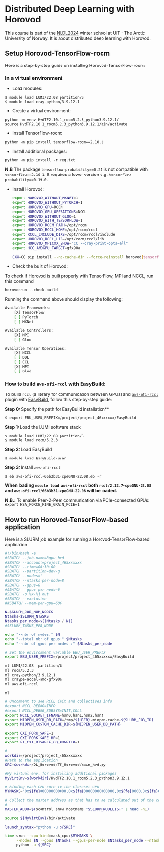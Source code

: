 # Distributed Deep Learning with Horovod
This course is part of the [NLDL2024](https://www.nldl.org/program/winter-school) winter school at UiT - The Arctic University of Norway. It is about distributed deep learning with Horovod. 

## Setup Horovod-TensorFlow-rocm
Here is a step-by-step guide on installing Horovod-TensorFlow-rocm:

### In a virtual environment

- Load modules:
```
$ module load LUMI/22.08 partition/G
$ module load cray-python/3.9.12.1
```
- Create a virtual environment:
```
python -m venv HvdTF2.10.1_rocm5.2.3_python3.9.12.1/
source HvdTF2.10.1_rocm5.2.3_python3.9.12.1/bin/activate
```
- Install TensorFlow-rocm:
```
python -m pip install tensorflow-rocm==2.10.1
```
- Install additional packages:
```
python -m pip install -r req.txt
```

**N.B** The package `tensorflow-probability==0.21` is not compatible with `tensorflow==2.10.1`. It requires a lower version e.g. `tensorflow-probability==0.19.0`.

- Install Horovod:
  ```bash
  export HOROVOD_WITHOUT_MXNET=1
  export HOROVOD_WITHOUT_PYTORCH=1
  export HOROVOD_GPU=ROCM
  export HOROVOD_GPU_OPERATIONS=NCCL
  export HOROVOD_WITHOUT_GLOO=1
  export HOROVOD_WITH_TENSORFLOW=1
  export HOROVOD_ROCM_PATH=/opt/rocm
  export HOROVOD_RCCL_HOME=/opt/rocm/rccl
  export RCCL_INCLUDE_DIRS=/opt/rocm/rccl/include
  export HOROVOD_RCCL_LIB=/opt/rocm/rccl/lib
  export HOROVOD_MPICXX_SHOW="CC --cray-print-opts=all"
  export HCC_AMDGPU_TARGET=gfx90a
 
  CXX=CC pip install --no-cache-dir --force-reinstall horovod[tensorflow-rocm,keras]==0.28.1
  ```

- Check the built of Horovod:
  
To check if Horovod is built properly with TensorFlow, MPI and NCCL, run this command
```
horovodrun --check-build
```
Running the command above should display the following:
```bash
Available Frameworks:
    [X] TensorFlow
    [ ] PyTorch
    [ ] MXNet

Available Controllers:
    [X] MPI
    [ ] Gloo

Available Tensor Operations:
    [X] NCCL
    [ ] DDL
    [ ] CCL
    [X] MPI
    [ ] Gloo 
 ```   

### How to build `aws-ofi-rccl` with EasyBuild:

To build `rccl` (a library for communication between GPUs) and [`aws-ofi-rccl`](https://github.com/ROCmSoftwarePlatform/aws-ofi-rccl) plugin with [EasyBuild](https://docs.lumi-supercomputer.eu/software/installing/easybuild/), follow this step-by-step guide:

**Step 0:** Specify the path for EasyBuild installation**
```
$ export EBU_USER_PREFIX=/project/project_46xxxxxx/EasyBuild
```
**Step 1:** Load the LUMI software stack
```
$ module load LUMI/22.08 partition/G
$ module load rocm/5.2.3
```

**Step 2:** Load EasyBuild
```
$ module load EasyBuild-user
```

**Step 3:** Install `aws-ofi-rccl`
```
$ eb aws-ofi-rccl-66b3b31-cpeGNU-22.08.eb -r
```

**When loading `module load aws-ofi-rccl` both `rccl/2.12.7-cpeGNU-22.08` and `aws-ofi-rccl/66b3b31-cpeGNU-22.08` will be loaded.**

**N.B.:** To enable Peer-2-Peer communication via PCIe-connected GPUs: `export HSA_FORCE_FINE_GRAIN_PCIE=1`

## How to run Horovod-TensorFlow-based application

Here is a SLURM job example for running a Horovod-TensorFlow-based application

```bash
#!/bin/bash -e
#SBATCH --job-name=8gpu_hvd
#SBATCH --account=project_465xxxxxx
#SBATCH --time=00:30:00
#SBATCH --partition=dev-g
#SBATCH --nodes=1
#SBATCH --ntasks-per-node=8
#SBATCH --gpus=8
#SBATCH --gpus-per-node=8
#SBATCH -o %x-%j.out
#SBATCH --exclusive
##SBATCH --mem-per-gpu=60G

N=$SLURM_JOB_NUM_NODES
Ntasks=$SLURM_NTASKS
Ntasks_per_node=$((Ntasks / N))
#$SLURM_TASKS_PER_NODE

echo "--nbr of nodes:" $N
echo "--total nbr of gpus:" $Ntasks
echo "--nbr of gpus per nodes :" $Ntasks_per_node

# Set the environment variable EBU_USER_PREFIX
export EBU_USER_PREFIX=/project/project_465xxxxxx/EasyBuild

ml LUMI/22.08  partition/G
ml rocm/5.2.3
ml cray-python/3.9.12.1
ml craype-accel-amd-gfx90a
ml aws-ofi-rccl

ml

# Uncomment to see RCCL init and collectives info
#export NCCL_DEBUG=INFO
#export NCCL_DEBUG_SUBSYS=INIT,COLL
export NCCL_SOCKET_IFNAME=hsn0,hsn1,hsn2,hsn3
export MIOPEN_USER_DB_PATH=/tmp/${USER}-miopen-cache-${SLURM_JOB_ID}
export MIOPEN_CUSTOM_CACHE_DIR=${MIOPEN_USER_DB_PATH}

export CXI_FORK_SAFE=1
export CXI_FORK_SAFE_HP=1
export FI_CXI_DISABLE_CQ_HUGETLB=1

#
workdir=/project/project_465xxxxxxx
#Path to the application
SRC=$workdir/DL_Horovod/TF_Horovod/main_hvd.py

#My virtual env. for installing additional packages
MyVirtEnv=${workdir}/HvdTF2.10.1_rocm5.2.3_python3.9.12.1

# Binding each CPU-core to the closeset GPU
MYMASKS="0x${fe}000000000000,0x${fe}00000000000000,0x${fe}0000,0x${fe}000000,0x${fe},0x${fe}00,0x${fe}00000000,0x${fe}0000000000"

# Collect the master address as that has to be calculated out of the container.
#
MASTER_ADDR=$(scontrol show hostname "$SLURM_NODELIST" | head -n1)

source ${MyVirtEnv}/bin/activate

launch_syntax="python -u ${SRC}"

time srun --cpu-bind=mask_cpu:$MYMASKS \
     --nodes $N --gpus $Ntasks --gpus-per-node $Ntasks_per_node --ntasks-per-node $Ntasks_per_node \
     python -u ${SRC}
 ```    
